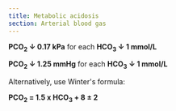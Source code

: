 ```yaml
---
title: Metabolic acidosis
section: Arterial blood gas
---
```


**PCO<sub>2</sub> ↓ 0.17 kPa** for each **HCO<sub>3</sub> ↓ 1 mmol/L**

**PCO<sub>2</sub> ↓ 1.25 mmHg** for each **HCO<sub>3</sub> ↓ 1 mmol/L**

Alternatively, use Winter's formula:

**PCO<sub>2</sub> = 1.5 x HCO<sub>3</sub> + 8 ± 2**
